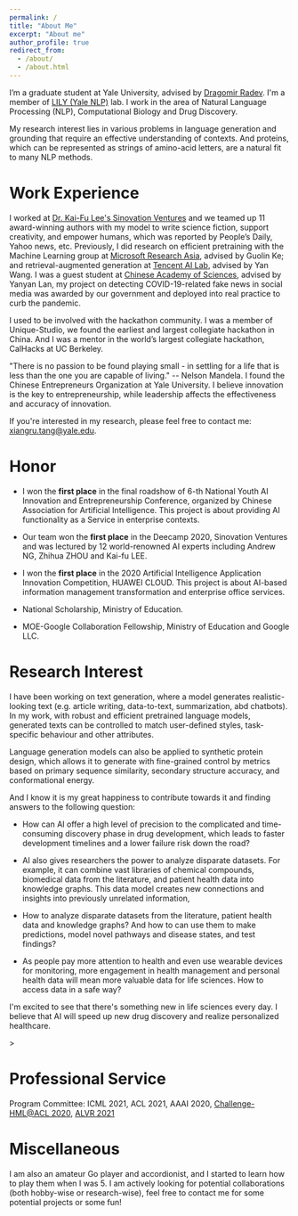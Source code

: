 ```yaml
---
permalink: /
title: "About Me"
excerpt: "About me"
author_profile: true
redirect_from: 
  - /about/
  - /about.html
---
```

I’m a graduate student at Yale University, advised by [Dragomir Radev](https://cpsc.yale.edu/people/dragomir-radev). I'm a member of [LILY (Yale NLP)](https://yale-lily.github.io/) lab. I work in the area of Natural Language Processing (NLP), Computational Biology and Drug Discovery. 

My research interest lies in various problems in language generation and grounding that require an effective understanding of contexts. And proteins, which can be represented as strings of amino-acid letters, are a natural fit to many NLP methods. 

# Work Experience

I worked at [Dr. Kai-Fu Lee's Sinovation Ventures](https://www.sinovationventures.com/) and we teamed up 11 award-winning authors with my model to write science fiction, support creativity, and empower humans, which was reported by People’s Daily, Yahoo news, etc. Previously, I did research on efficient pretraining with the Machine Learning group at [Microsoft Research Asia](https://www.microsoft.com/en-us/research/lab/microsoft-research-asia/), advised by Guolin Ke; and retrieval-augmented generation at [Tencent AI Lab](https://ai.tencent.com/ailab/en/index), advised by Yan Wang. I was a guest student at [Chinese Academy of Sciences](https://english.cas.cn/about_us/), advised by Yanyan Lan, my project on detecting COVID-19-related fake news in social media was awarded by our government and deployed into real practice to curb the pandemic.

I used to be involved with the hackathon community. I was a member of Unique-Studio, we found the earliest and largest collegiate hackathon in China. And I was a mentor in the world’s largest collegiate hackathon, CalHacks at UC Berkeley.

"There is no passion to be found playing small - in settling for a life that is less than the one you are capable of living." -- Nelson Mandela. I found the Chinese Entrepreneurs Organization at Yale University. I believe innovation is the key to entrepreneurship, while leadership affects the effectiveness and accuracy of innovation. 

If you're interested in my research, please feel free to contact me: xiangru.tang@yale.edu.

# Honor

* I won the **first place** in the final roadshow of 6-th National Youth AI Innovation and Entrepreneurship Conference, organized by Chinese Association for Artificial Intelligence. This project is about providing AI functionality as a Service in enterprise contexts.


* Our team  won the **first place** in the Deecamp 2020, Sinovation Ventures and was lectured by 12 world-renowned AI experts including Andrew NG, Zhihua ZHOU and Kai-fu LEE. 

* I won the **first place** in the 2020 Artificial Intelligence Application Innovation Competition, HUAWEI CLOUD. This project is about AI-based information management transformation and enterprise office services.

* National Scholarship, Ministry of Education.

* MOE-Google Collaboration Fellowship, Ministry of Education and Google LLC.

# Research Interest

I have been working on text generation, where a model generates realistic-looking text (e.g. article writing, data-to-text, summarization, abd chatbots). In my work, with robust and efficient pretrained language models, generated texts can be controlled to match user-defined styles, task-specific behaviour and other attributes.
 
Language generation models can also be applied to synthetic protein design, which allows it to generate with fine-grained control by metrics based on primary sequence similarity, secondary structure accuracy, and conformational energy.

And I know it is my great happiness to contribute towards it and finding answers to the following question:

* How can AI offer a high level of precision to the complicated and time-consuming discovery phase in drug development, which leads to faster development timelines and a lower failure risk down the road? 

* AI also gives researchers the power to analyze disparate datasets. For example, it can combine vast libraries of chemical compounds, biomedical data from the literature, and patient health data into knowledge graphs. This data model creates new connections and insights into previously unrelated information, 

* How to analyze disparate datasets from the literature, patient health data and knowledge graphs? And how to can use them to make predictions, model novel pathways and disease states, and test findings? 

* As people pay more attention to health and even use wearable devices for monitoring, more engagement in health management and personal health data will mean more valuable data for life sciences. How to access data in a safe way?
 
I'm excited to see that there's something new in life sciences every day. I believe that AI will speed up new drug discovery and realize personalized healthcare. 


<!--
# Academic Experience
* What are general mathematical models of perceiving, reasoning and learning?
* How does intelligence emerge from a complicated structure?
* What should the new paradigm of scientific research be in this AI era?
* How do agents interact and cooperate to build things, interweave concepts and discover knowledge?

* [Tencent AI LAB](https://ai.tencent.com/ailab/en/index): Research Intern
* Research Collaboration: Working for Yale LILY Group, under Dr. Dragomir Radev
* Research Collaboration: Working for MIT CSAIL Clinical Decision Making Group, Mentor: [Di Jin](https://scholar.google.com/citations?user=x5QTK9YAAAAJ&hl=en), remotely. April. 2020 - May. 2020
* Research Collaboration: Working for CMU Multimodal Communication and Machine Learning Laboratory, Mentor: [Paul Liang](http://www.cs.cmu.edu/~pliang/), remotely. April. 2020 - 
* Institute of Computing Technology, Chinese Academy of Science, Guest student in CAS Key Lab of Network Data Science and Technology, Advisor: Prof. [Yanyan Lan](http://www.bigdatalab.ac.cn/~lanyanyan/), Beijing, China. Nov. 2018 - July 2019
* Peking University, Research Assistant in [Institute of Computer Science and Technology](http://www.wict.pku.edu.cn/english/home/index.htm), Advisor: Prof. [Rui Yan](https://scholar.google.com/citations?user=eLw6g-UAAAAJ&hl=en), Beijing, China. June 2018 - Oct. 2018
* National Language Resources Monitoring and Research Center, Research Assistant, Advisor: Prof. [Guangyou Zhou](https://scholar.google.com/citations?hl=en&user=ude9U4wAAAAJ&view_op=list_works&sortby=pubdate) and [Tingting He](https://dblp.uni-trier.de/pers/hd/h/He:Tingting), Wuhan, China. Sep. 2017 - June. 2018
-->>
# Professional Service

Program Committee: ICML 2021, ACL 2021, AAAI 2020, [Challenge-HML@ACL 2020](http://multicomp.cs.cmu.edu/acl2020multimodalworkshop/), [ALVR 2021](https://alvr-workshop.github.io/)

# Miscellaneous

I am also an amateur Go player and accordionist, and I started to learn how to play them when I was 5. I am actively looking for potential collaborations (both hobby-wise or research-wise), feel free to contact me for some potential projects or some fun!
